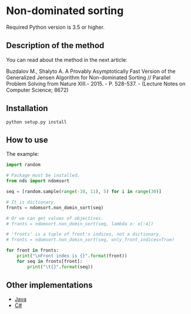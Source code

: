 # Non-dominated sorting

Required Python version is 3.5 or higher.

## Description of the method

You can read about the method in the next article:

Buzdalov M., Shalyto A. A Provably Asymptotically Fast Version of the Generalized Jensen Algorithm for Non-dominated Sorting  // Parallel Problem Solving from Nature XIII.- 2015. - P. 528-537. - (Lecture Notes on Computer Science; 8672)

## Installation

`python setup.py install`

## How to use

The example:

```python
import random

# Package must be installed.
from nds import ndomsort

seq = [random.sample(range(-10, 11), 5) for i in range(30)]

# It is dictionary.
fronts = ndomsort.non_domin_sort(seq)

# Or we can get values of objectives.
# fronts = ndomsort.non_domin_sort(seq, lambda x: x[:4])

# 'fronts' is a tuple of front's indices, not a dictionary.
# fronts = ndomsort.non_domin_sort(seq, only_front_indices=True)

for front in fronts:
    print("\nFront index is {}".format(front))
    for seq in fronts[front]:
        print("\t{}".format(seq))

```

## Other implementations

* [Java](https://github.com/mbuzdalov/non-dominated-sorting)
* [C#](https://github.com/KernelA/nds)
